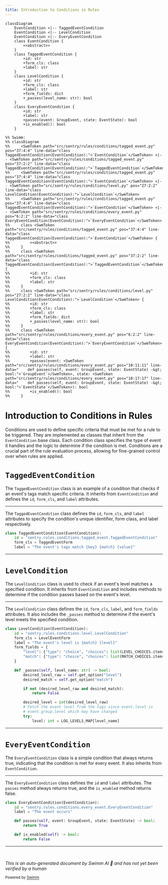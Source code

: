 ```yaml
---
title: Introduction to Conditions in Rules
---
```

```mermaid
classDiagram
    EventCondition <|-- TaggedEventCondition
    EventCondition <|-- LevelCondition
    EventCondition <|-- EveryEventCondition
    class EventCondition {
        <<abstract>>
    }
    class TaggedEventCondition {
        +id: str
        +form_cls: class
        +label: str
    }
    class LevelCondition {
        +id: str
        +form_cls: class
        +label: str
        +form_fields: dict
        +_passes(level_name: str): bool
    }
    class EveryEventCondition {
        +id: str
        +label: str
        +passes(event: GroupEvent, state: EventState): bool
        +is_enabled(): bool
    }

%% Swimm:
%% classDiagram
%%     <SwmToken path="src/sentry/rules/conditions/tagged_event.py" pos="37:4:4" line-data="class TaggedEventCondition(EventCondition):">`EventCondition`</SwmToken> <|-- <SwmToken path="src/sentry/rules/conditions/tagged_event.py" pos="37:2:2" line-data="class TaggedEventCondition(EventCondition):">`TaggedEventCondition`</SwmToken>
%%     <SwmToken path="src/sentry/rules/conditions/tagged_event.py" pos="37:4:4" line-data="class TaggedEventCondition(EventCondition):">`EventCondition`</SwmToken> <|-- <SwmToken path="src/sentry/rules/conditions/level.py" pos="27:2:2" line-data="class LevelCondition(EventCondition):">`LevelCondition`</SwmToken>
%%     <SwmToken path="src/sentry/rules/conditions/tagged_event.py" pos="37:4:4" line-data="class TaggedEventCondition(EventCondition):">`EventCondition`</SwmToken> <|-- <SwmToken path="src/sentry/rules/conditions/every_event.py" pos="6:2:2" line-data="class EveryEventCondition(EventCondition):">`EveryEventCondition`</SwmToken>
%%     class <SwmToken path="src/sentry/rules/conditions/tagged_event.py" pos="37:4:4" line-data="class TaggedEventCondition(EventCondition):">`EventCondition`</SwmToken> {
%%         <<abstract>>
%%     }
%%     class <SwmToken path="src/sentry/rules/conditions/tagged_event.py" pos="37:2:2" line-data="class TaggedEventCondition(EventCondition):">`TaggedEventCondition`</SwmToken> {
%%         +id: str
%%         +form_cls: class
%%         +label: str
%%     }
%%     class <SwmToken path="src/sentry/rules/conditions/level.py" pos="27:2:2" line-data="class LevelCondition(EventCondition):">`LevelCondition`</SwmToken> {
%%         +id: str
%%         +form_cls: class
%%         +label: str
%%         +form_fields: dict
%%         +_passes(level_name: str): bool
%%     }
%%     class <SwmToken path="src/sentry/rules/conditions/every_event.py" pos="6:2:2" line-data="class EveryEventCondition(EventCondition):">`EveryEventCondition`</SwmToken> {
%%         +id: str
%%         +label: str
%%         +passes(event: <SwmToken path="src/sentry/rules/conditions/every_event.py" pos="10:11:11" line-data="    def passes(self, event: GroupEvent, state: EventState) -&gt; bool:">`GroupEvent`</SwmToken>, state: <SwmToken path="src/sentry/rules/conditions/every_event.py" pos="10:17:17" line-data="    def passes(self, event: GroupEvent, state: EventState) -&gt; bool:">`EventState`</SwmToken>): bool
%%         +is_enabled(): bool
%%     }
```

# Introduction to Conditions in Rules

Conditions are used to define specific criteria that must be met for a rule to be triggered. They are implemented as classes that inherit from the <SwmToken path="src/sentry/rules/conditions/tagged_event.py" pos="37:4:4" line-data="class TaggedEventCondition(EventCondition):">`EventCondition`</SwmToken> base class. Each condition class specifies the type of event it handles and the logic to determine if the condition is met. Conditions are a crucial part of the rule evaluation process, allowing for fine-grained control over when rules are applied.

# <SwmToken path="src/sentry/rules/conditions/tagged_event.py" pos="37:2:2" line-data="class TaggedEventCondition(EventCondition):">`TaggedEventCondition`</SwmToken>

The <SwmToken path="src/sentry/rules/conditions/tagged_event.py" pos="37:2:2" line-data="class TaggedEventCondition(EventCondition):">`TaggedEventCondition`</SwmToken> class is an example of a condition that checks if an event's tags match specific criteria. It inherits from <SwmToken path="src/sentry/rules/conditions/tagged_event.py" pos="37:4:4" line-data="class TaggedEventCondition(EventCondition):">`EventCondition`</SwmToken> and defines the <SwmToken path="src/sentry/rules/conditions/tagged_event.py" pos="38:1:1" line-data="    id = &quot;sentry.rules.conditions.tagged_event.TaggedEventCondition&quot;">`id`</SwmToken>, <SwmToken path="src/sentry/rules/conditions/tagged_event.py" pos="39:1:1" line-data="    form_cls = TaggedEventForm">`form_cls`</SwmToken>, and <SwmToken path="src/sentry/rules/conditions/tagged_event.py" pos="40:1:1" line-data="    label = &quot;The event&#39;s tags match {key} {match} {value}&quot;">`label`</SwmToken> attributes.

<SwmSnippet path="/src/sentry/rules/conditions/tagged_event.py" line="37">

---

The <SwmToken path="src/sentry/rules/conditions/tagged_event.py" pos="37:2:2" line-data="class TaggedEventCondition(EventCondition):">`TaggedEventCondition`</SwmToken> class defines the <SwmToken path="src/sentry/rules/conditions/tagged_event.py" pos="38:1:1" line-data="    id = &quot;sentry.rules.conditions.tagged_event.TaggedEventCondition&quot;">`id`</SwmToken>, <SwmToken path="src/sentry/rules/conditions/tagged_event.py" pos="39:1:1" line-data="    form_cls = TaggedEventForm">`form_cls`</SwmToken>, and <SwmToken path="src/sentry/rules/conditions/tagged_event.py" pos="40:1:1" line-data="    label = &quot;The event&#39;s tags match {key} {match} {value}&quot;">`label`</SwmToken> attributes to specify the condition's unique identifier, form class, and label respectively.

```python
class TaggedEventCondition(EventCondition):
    id = "sentry.rules.conditions.tagged_event.TaggedEventCondition"
    form_cls = TaggedEventForm
    label = "The event's tags match {key} {match} {value}"
```

---

</SwmSnippet>

# <SwmToken path="src/sentry/rules/conditions/level.py" pos="27:2:2" line-data="class LevelCondition(EventCondition):">`LevelCondition`</SwmToken>

The <SwmToken path="src/sentry/rules/conditions/level.py" pos="27:2:2" line-data="class LevelCondition(EventCondition):">`LevelCondition`</SwmToken> class is used to check if an event's level matches a specified condition. It inherits from <SwmToken path="src/sentry/rules/conditions/tagged_event.py" pos="37:4:4" line-data="class TaggedEventCondition(EventCondition):">`EventCondition`</SwmToken> and includes methods to determine if the condition passes based on the event's level.

<SwmSnippet path="/src/sentry/rules/conditions/level.py" line="27">

---

The <SwmToken path="src/sentry/rules/conditions/level.py" pos="27:2:2" line-data="class LevelCondition(EventCondition):">`LevelCondition`</SwmToken> class defines the <SwmToken path="src/sentry/rules/conditions/level.py" pos="28:1:1" line-data="    id = &quot;sentry.rules.conditions.level.LevelCondition&quot;">`id`</SwmToken>, <SwmToken path="src/sentry/rules/conditions/level.py" pos="29:1:1" line-data="    form_cls = LevelEventForm">`form_cls`</SwmToken>, <SwmToken path="src/sentry/rules/conditions/level.py" pos="30:1:1" line-data="    label = &quot;The event&#39;s level is {match} {level}&quot;">`label`</SwmToken>, and <SwmToken path="src/sentry/rules/conditions/level.py" pos="31:1:1" line-data="    form_fields = {">`form_fields`</SwmToken> attributes. It also includes the <SwmToken path="src/sentry/rules/conditions/level.py" pos="36:3:3" line-data="    def _passes(self, level_name: str) -&gt; bool:">`_passes`</SwmToken> method to determine if the event's level meets the specified condition.

```python
class LevelCondition(EventCondition):
    id = "sentry.rules.conditions.level.LevelCondition"
    form_cls = LevelEventForm
    label = "The event's level is {match} {level}"
    form_fields = {
        "level": {"type": "choice", "choices": list(LEVEL_CHOICES.items())},
        "match": {"type": "choice", "choices": list(MATCH_CHOICES.items())},
    }

    def _passes(self, level_name: str) -> bool:
        desired_level_raw = self.get_option("level")
        desired_match = self.get_option("match")

        if not (desired_level_raw and desired_match):
            return False

        desired_level = int(desired_level_raw)
        # Fetch the event level from the tags since event.level is
        # event.group.level which may have changed
        try:
            level: int = LOG_LEVELS_MAP[level_name]
```

---

</SwmSnippet>

# <SwmToken path="src/sentry/rules/conditions/every_event.py" pos="6:2:2" line-data="class EveryEventCondition(EventCondition):">`EveryEventCondition`</SwmToken>

The <SwmToken path="src/sentry/rules/conditions/every_event.py" pos="6:2:2" line-data="class EveryEventCondition(EventCondition):">`EveryEventCondition`</SwmToken> class is a simple condition that always returns true, indicating that the condition is met for every event. It also inherits from <SwmToken path="src/sentry/rules/conditions/tagged_event.py" pos="37:4:4" line-data="class TaggedEventCondition(EventCondition):">`EventCondition`</SwmToken>.

<SwmSnippet path="/src/sentry/rules/conditions/every_event.py" line="6">

---

The <SwmToken path="src/sentry/rules/conditions/every_event.py" pos="6:2:2" line-data="class EveryEventCondition(EventCondition):">`EveryEventCondition`</SwmToken> class defines the <SwmToken path="src/sentry/rules/conditions/every_event.py" pos="7:1:1" line-data="    id = &quot;sentry.rules.conditions.every_event.EveryEventCondition&quot;">`id`</SwmToken> and <SwmToken path="src/sentry/rules/conditions/every_event.py" pos="8:1:1" line-data="    label = &quot;The event occurs&quot;">`label`</SwmToken> attributes. The <SwmToken path="src/sentry/rules/conditions/every_event.py" pos="10:3:3" line-data="    def passes(self, event: GroupEvent, state: EventState) -&gt; bool:">`passes`</SwmToken> method always returns true, and the <SwmToken path="src/sentry/rules/conditions/every_event.py" pos="13:3:3" line-data="    def is_enabled(self) -&gt; bool:">`is_enabled`</SwmToken> method returns false.

```python
class EveryEventCondition(EventCondition):
    id = "sentry.rules.conditions.every_event.EveryEventCondition"
    label = "The event occurs"

    def passes(self, event: GroupEvent, state: EventState) -> bool:
        return True

    def is_enabled(self) -> bool:
        return False
```

---

</SwmSnippet>

&nbsp;

*This is an auto-generated document by Swimm AI 🌊 and has not yet been verified by a human*

<SwmMeta version="3.0.0" repo-id="Z2l0aHViJTNBJTNBc2VudHJ5LWRlbW8tMSUzQSUzQVN3aW1tLURlbW8=" repo-name="sentry-demo-1" doc-type="overview"><sup>Powered by [Swimm](/)</sup></SwmMeta>
